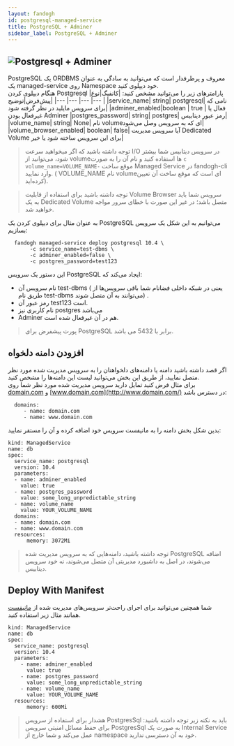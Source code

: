 ```yaml
---
layout: fandogh
id: postgresql-managed-service
title: PostgreSQL + Adminer
sidebar_label: PostgreSQL + Adminer
---
```

## ![Postgresql + Adminer](/img/docs/postgresql-adminer.png "Postgresql + Adminer")

PostgreSQL یک ORDBMS معروف و پرطرفدار است که می‌توانید به سادگی به عنوان یک managed-service روی Namespace خود دیپلوی کنید.\
هنگام دیپلوی کردن Postgresql پارامتر‌های زیر را می‌توانید مشخص کنید:
|کانفیگ|نوع|پیش‌فرض|توضیح|
|---	|---	|---	|---	|
|service_name| string| postgresql| نامی که برای سرویس مایلید در نظر گرفته شود|
|adminer_enabled|boolean | true | فعال یا غیرفعال بودن Adminer
|postgres_password| string| postgres| رمز عبور دیتابیس|
|volume_name| string| None| نام volumeای که به سرویس وصل می‌شود|
|volume_browser_enabled| boolean| false| آیا سرویس مدیریت Dedicated Volume برای این سرویس ساخته شود یا خیر|

> توجه داشته باشید که اگر میخواهید سرعت I/O در سرویس دیتابیس شما بیشتر شود، می‌توانید از volume‌ها استفاده کنید و نام آن را به صورت `c volume_name=VOLUME_NAME-` موقع ساخت Managed Service در fandogh-cli وارد نمایید. ( VOLUME_NAME نام volume‌ای است که موقع ساخت آن تعیین کرده‌اید).

> توجه داشته باشید برای استفاده از قابلیت Volume Browser سرویس شما باید به یک Dedicated Volume متصل باشد؛ در غیر این صورت با خطای سرور مواجه خواهید شد.

به عنوان مثال برای دیپلوی کردن یک PostgreSQL می‌توانیم به این شکل یک سرویس بسازیم:
```
  fandogh managed-service deploy postgresql 10.4 \
       -c service_name=test-dbms \
       -c adminer_enabled=false \
       -c postgres_password=test123
```
این دستور یک سرویس PostgreSQL ایجاد می‌کند که:
* نام سرویس آن test-dbms ( یعنی در شبکه داخلی فضانام شما باقی سرویس‌ها از طریق نام test-dbms می‌توانند به آن متصل شوند) .
* رمز عبور آن test123 است.
* نام کاربری نیز postgres می‌باشد
*  Adminer هم در آن غیر‌فعال شده است.

> پورت پیشفرض برای PostgreSQL برابر با 5432 می باشد. 

## افزودن دامنه دلخواه
اگر قصد داشته باشید دامنه یا دامنه‌های دلخواهتان را به سرویس مدیریت شده مورد نظر متصل نمایید، از طریق این بخش می‌توانید لیست این دامنه‌ها را مشخص کنید.\
برای مثال فرض کنید تمایل دارید سرویس مدیریت شده مورد نظر شما روی  [domain.com](http://domain.com/)  و  [www.domain.com](http://www.domain.com/)  در دسترس باشد:
```
  domains:
     - name: domain.com
     - name: www.domain.com
```
بدین شکل بخش دامنه را به مانیفست سرویس خود اضافه کرده و آن را مستقر نمایید:
```
kind: ManagedService
name: db
spec:
  service_name: postgresql
  version: 10.4
  parameters:
  - name: adminer_enabled
    value: true
  - name: postgres_password
    value: some_long_unpredictable_string
  - name: volume_name
    value: YOUR_VOLUME_NAME
  domains:
  - name: domain.com
  - name: www.domain.com
  resources:
      memory: 3072Mi
```

> توجه داشته باشید، دامنه‌هایی که به سرویس مدیریت شده PostgreSQL اضافه می‌شوند، در اصل به داشبورد مدیریتی آن متصل می‌شوند، نه خود سرویس دیتابیس.

## Deploy With Manifest
 
شما همچنین می‌توانید برای اجرای راحت‌تر سرویس‌های مدیریت شده از [مانیفست](https://docs.fandogh.cloud/docs/service-manifest.html) همانند مثال زیر استفاده کنید.

```
kind: ManagedService
name: db
spec:
  service_name: postgresql
  version: 10.4
  parameters:
    - name: adminer_enabled
      value: true
    - name: postgres_password
      value: some_long_unpredictable_string
    - name: volume_name
      value: YOUR_VOLUME_NAME
  resources:
      memory: 600Mi
```
> هشدار برای استفاده از سرویس PostgresSql باید به نکته زیر توجه داشته باشید: برای حفط مسائل امنیتی سرویس PostgresSql به صورت یک Internal Service عمل می‌کند و شما خارج از namespace خود به آن دسترسی ندارید.
